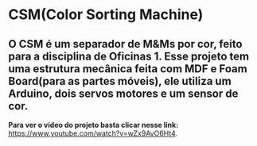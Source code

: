 # CSM(Color Sorting Machine)
## O CSM é um separador de M&amp;Ms por cor, feito para a disciplina de Oficinas 1. Esse projeto tem uma estrutura mecânica feita com MDF e Foam Board(para as partes móveis), ele utiliza um Arduino, dois servos motores e um sensor de cor. 
**Para ver o vídeo do projeto basta clicar nesse link:** https://www.youtube.com/watch?v=wZx9AvO6Ht4.

